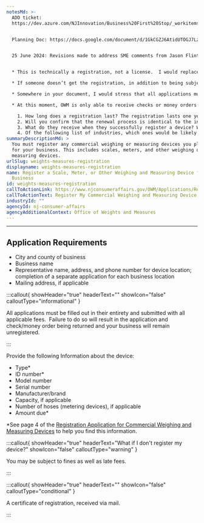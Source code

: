 ```yaml
---
notesMd: >-
  ADO ticket:
  https://dev.azure.com/NJInnovation/Business%20First%20Stop/_workitems/edit/4264


  Planning Doc: https://docs.google.com/document/d/1GkCGZJ6AtidUTOGJ7LzETIvcEpwWz2PhN5nAt2x0Gb8/edit#heading=h.xs6kxikm21e9


  25 June 2024: Revisions made to address SME comments from Jason Flint:


  * This is technically a registration, not a license.  I would replace all mentions of “license” with “registration”

  * If someone doesn’t get the registration, in addition to being subject to fines, they will also have to pay late fees

  * Somewhere in your document, I would stress that all applications must be filled out in their entirety and submitted with all applicable fees.  Failure to do so will result in the application and check/money order being returned and the business will remain unregistered.

  * At this moment, OWM is only able to receive checks or money orders for payment.  Not sure if you want to include that in your document

    1. How long does a registration last? The registration lasts one year, from February 1 to January 31.
    2. Will you confirm that the renewal process is identical to the initial application for registering a commercial weighing or measuring device? The initial application process is completed on a Registration Application Form.  The renewals may be submitted on the same form, however, a renewal application is sent out via mail in November or December of each year to all businesses that have registered the year prior.
    3. What do they receive when they successfully register a device? What do they receive when they renew that registration?  When a business submits their initial or renewal application, along with required fees, they will receive a Registration Certificate via mail.
    4. Of the following list of industries, which ones would be likely to have a commercial weighing and measuring device?  I have attached a list of business types that we keep track of internally that may have to register devices if they are used commercially.
summaryDescriptionMd: >
  You must register any commercial weighing or measuring devices you plan to use
  for your business. This includes scales, meters, and other weighing or
  measuring devices.
urlSlug: weights-measures-registration
displayname: weights-measures-registration
name: Register a Scale, Meter, or Other Weighing and Measuring Device for Your
  Business
id: weights-measures-registration
callToActionLink: https://www.njconsumeraffairs.gov/OWM/Applications/Registration-Application-for-Commercial-Weighing-and-Measuring-Devices.pdf
callToActionText: Register My Commercial Weighing and Measuring Device
industryId: ""
agencyId: nj-consumer-affairs
agencyAdditionalContext: Office of Weights and Measures
---
```


---

## Application Requirements

- City and county of business
- Business name
- Representative name, address, and phone number for device location; completion of a separate application for each business location
- Mailing address, if applicable

:::callout{ showHeader="true" headerText="" showIcon="false" calloutType="informational" }

All applications must be filled out in their entirety and submitted with all applicable fees.  Failure to do so will result in the application and check/money order being returned and your business will remain unregistered.

:::

Provide the following Information about the device:

- Type\*
- ID number\*
- Model number
- Serial number
- Manufacturer/brand
- Capacity, if applicable
- Number of hoses (metering devices), if applicable
- Amount due\*

\*See page 4 of the [Registration Application for Commercial Weighing and Measuring Devices](https://www.njconsumeraffairs.gov/OWM/Applications/Registration-Application-for-Commercial-Weighing-and-Measuring-Devices.pdf) to help you find this information.

:::callout{ showHeader="true" headerText="What if I don't register my device?" showIcon="false" calloutType="warning" }

You may be subject to fines as well as late fees.

:::

:::callout{ showHeader="true" headerText="" showIcon="false" calloutType="conditional" }

A certificate of registration, received via mail.

:::
